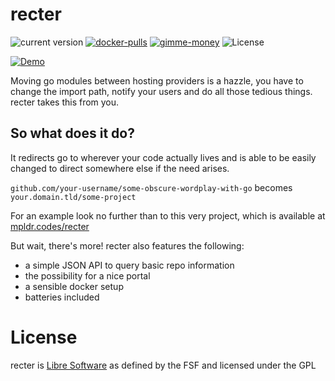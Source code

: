 # recter

![current version](https://img.shields.io/badge/dynamic/json?color=green&label=Version&query=%24.latest_version&url=https%3A%2F%2Fmpldr.codes%2Frecter%2Fapi%2Fversions%2Flatest&style=flat-square&logo=git&color=F05032)
[![docker-pulls](https://img.shields.io/docker/pulls/mpldr/recter?logo=docker&logoColor=white&style=flat-square)](https://hub.docker.com/r/mpldr/recter)
[![gimme-money](https://img.shields.io/badge/dynamic/json?color=yellow&label=donations&query=%24.total&suffix=%E2%82%AC&url=https%3A%2F%2Fmoritz.sh%2Fdonate%2Fstats.json&style=flat-square)](https://moritz.sh/donate/)
![License](https://img.shields.io/static/v1?label=license&message=GPL-3&color=blue&style=flat-square)

[![Demo](https://img.shields.io/website?down_color=red&down_message=offline%20%3A%28&label=demo&style=for-the-badge&up_color=green&up_message=click%20me&url=https%3A%2F%2Fmpldr.codes)](https://mpldr.codes)

Moving go modules between hosting providers is a hazzle, you have to change the
import path, notify your users and do all those tedious things. recter takes
this from you.

## So what does it do?

It redirects go to wherever your code actually lives and is able to be easily
changed to direct somewhere else if the need arises.

`github.com/your-username/some-obscure-wordplay-with-go` becomes
`your.domain.tld/some-project`

For an example look no further than to this very project, which is available at
[mpldr.codes/recter](https://mpldr.codes/recter)

But wait, there's more! recter also features the following:

- a simple JSON API to query basic repo information
- the possibility for a nice portal
- a sensible docker setup
- batteries included

# License

recter is [Libre Software](https://moritz.sh/blog/libre-not-free/) as defined
by the FSF and licensed under the GPL
